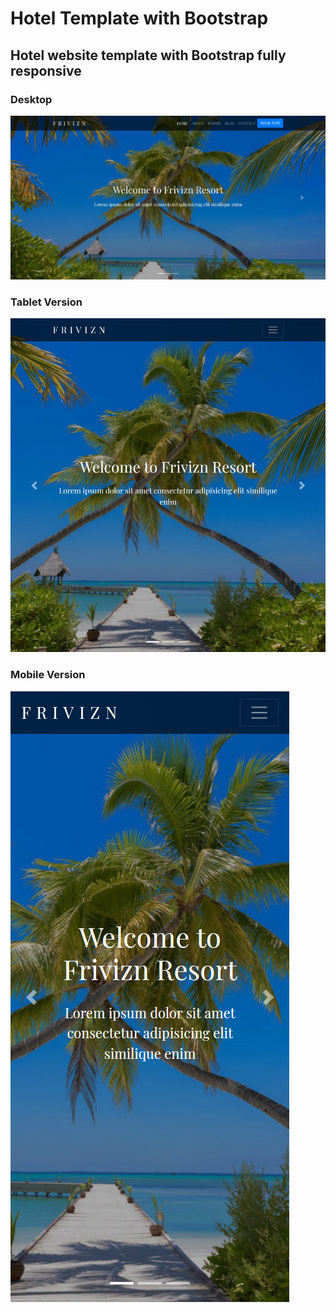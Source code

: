 # Hotel Template with Bootstrap

## Hotel website template with Bootstrap fully responsive

### Desktop

![Desktop](readme-images/desktop-image.jpg)

### Tablet Version

![Tablet](readme-images/tablet-image.jpg)

### Mobile Version

![Mobile Phone](readme-images/mobile-phone-image.jpg)
